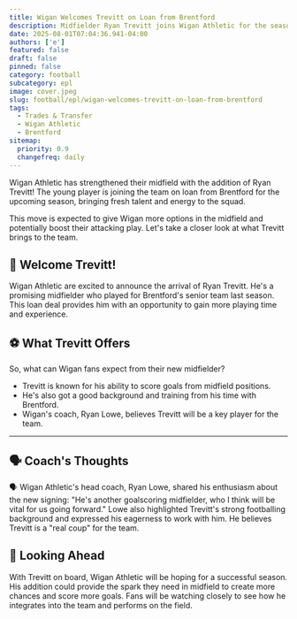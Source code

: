 ```yaml
---
title: Wigan Welcomes Trevitt on Loan from Brentford
description: Midfielder Ryan Trevitt joins Wigan Athletic for the season on loan.
date: 2025-08-01T07:04:36.941-04:00
authors: ['e']
featured: false
draft: false
pinned: false
category: football
subcategory: epl
image: cover.jpeg
slug: football/epl/wigan-welcomes-trevitt-on-loan-from-brentford
tags:
  - Trades & Transfer
  - Wigan Athletic
  - Brentford
sitemap:
  priority: 0.9
  changefreq: daily
---
```


Wigan Athletic has strengthened their midfield with the addition of Ryan Trevitt! The young player is joining the team on loan from Brentford for the upcoming season, bringing fresh talent and energy to the squad.

This move is expected to give Wigan more options in the midfield and potentially boost their attacking play. Let's take a closer look at what Trevitt brings to the team.

## 🤝 Welcome Trevitt!

Wigan Athletic are excited to announce the arrival of Ryan Trevitt. He's a promising midfielder who played for Brentford's senior team last season. This loan deal provides him with an opportunity to gain more playing time and experience.

## ⚽ What Trevitt Offers

So, what can Wigan fans expect from their new midfielder?

- Trevitt is known for his ability to score goals from midfield positions.
- He's also got a good background and training from his time with Brentford.
- Wigan's coach, Ryan Lowe, believes Trevitt will be a key player for the team.

---

## 🗣️ Coach's Thoughts

🗣️ Wigan Athletic's head coach, Ryan Lowe, shared his enthusiasm about the new signing: "He's another goalscoring midfielder, who I think will be vital for us going forward." Lowe also highlighted Trevitt's strong footballing background and expressed his eagerness to work with him. He believes Trevitt is a "real coup" for the team.

## 🚀 Looking Ahead

With Trevitt on board, Wigan Athletic will be hoping for a successful season. His addition could provide the spark they need in midfield to create more chances and score more goals. Fans will be watching closely to see how he integrates into the team and performs on the field.